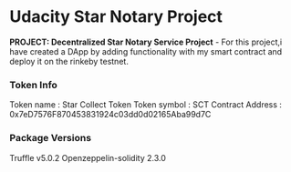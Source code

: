 # Udacity Star Notary Project
**PROJECT: Decentralized Star Notary Service Project** - For this project,i have created a DApp by adding functionality with my smart contract and deploy it on the rinkeby testnet.

### Token Info
Token name : Star Collect Token
Token symbol : SCT
Contract Address : 0x7eD7576F870453831924c03dd0d02165Aba99d7C

### Package Versions
Truffle v5.0.2
Openzeppelin-solidity 2.3.0

